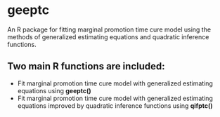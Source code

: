 # geeptc
An R package for fitting marginal promotion time cure model using the methods of generalized estimating equations and quadratic inference functions.
## Two main R functions are included:
* Fit marginal promotion time cure model with generalized estimating equations using **geeptc()**
* Fit marginal promotion time cure model with generalized estimating equations improved by quadratic inference functions using **qifptc()**

